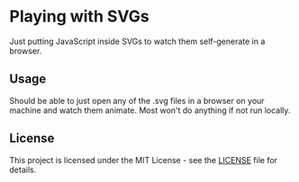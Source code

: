 # Playing with SVGs

Just putting JavaScript inside SVGs to watch them self-generate in a browser.

## Usage

Should be able to just open any of the .svg files in a browser on your machine and watch them
animate. Most won't do anything if not run locally.

## License

This project is licensed under the MIT License - see the [LICENSE](LICENSE) file for details.
